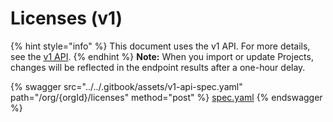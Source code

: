 # Licenses (v1)

{% hint style="info" %}
This document uses the v1 API. For more details, see the [v1 API](../v1-api-overview/).
{% endhint %}
**Note:** When you import or update Projects, changes will be reflected in the endpoint results after a one-hour delay.

{% swagger src="../../.gitbook/assets/v1-api-spec.yaml" path="/org/{orgId}/licenses" method="post" %}
[spec.yaml](../../.gitbook/assets/v1-api-spec.yaml)
{% endswagger %}
